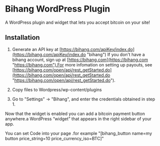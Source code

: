 # Bihang WordPress Plugin #
A WordPress plugin and widget that lets you accept bitcoin on your site!

## Installation ##

1. Generate an API key at [https://bihang.com/apiKey/index.do](https://bihang.com/apiKey/index.do "bihang") If you don't have a bihang account, sign up at [https://bihang.com](https://bihang.com "https://bihang.com").For more infomation on setting up payouts, see [https://bihang.com/open/api/rest_getStarted.do](https://bihang.com/open/api/rest_getStarted.do "https://bihang.com/open/api/rest_getStarted.do").

2. Copy files to Wordpress/wp-content/plugins
 
3. Go to "Settings" -> "Bihang", and enter the credentials obtained in step 1.
 
Now that the widget is enabled you can add a bitcoin payment button anywhere.a WordPress “widget” that appears in the 
right sidebar of your app.

You can set Code into your page .for example "[bihang_button name=my button price_string=10 price_currency_iso=BTC]"